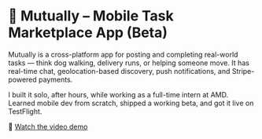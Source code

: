 # 🤝 Mutually – Mobile Task Marketplace App (Beta)

Mutually is a cross-platform app for posting and completing real-world tasks — think dog walking, delivery runs, or helping someone move. It has real-time chat, geolocation-based discovery, push notifications, and Stripe-powered payments.

I built it solo, after hours, while working as a full-time intern at AMD. Learned mobile dev from scratch, shipped a working beta, and got it live on TestFlight.

🎥 [Watch the video demo](https://drive.google.com/file/d/1_jnoMLuQg7_4skvw8k0WvMbaMK6CKm3e/view?usp=sharing)
